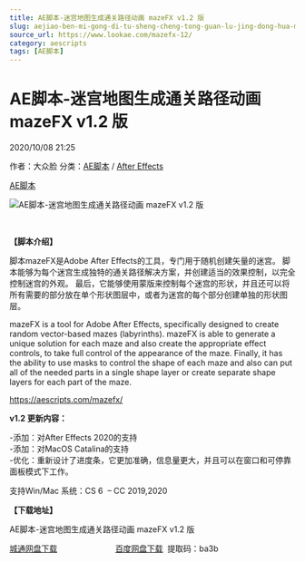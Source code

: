 ```yaml
---
title: AE脚本-迷宫地图生成通关路径动画 mazeFX v1.2 版
slug: aejiao-ben-mi-gong-di-tu-sheng-cheng-tong-guan-lu-jing-dong-hua-mazefx-v1-2-ban
source_url: https://www.lookae.com/mazefx-12/
category: aescripts
tags: [AE脚本]
---
```

# AE脚本-迷宫地图生成通关路径动画 mazeFX v1.2 版

2020/10/08 21:25

作者：大众脸
分类：[AE脚本](https://www.lookae.com/after-effects/aescripts/) / [After Effects](https://www.lookae.com/after-effects/)

[AE脚本](https://www.lookae.com/tag/ae%e8%84%9a%e6%9c%ac/)

![AE脚本-迷宫地图生成通关路径动画 mazeFX v1.2 版](https://www.lookae.com/wp-content/uploads/2019/04/mazeFX.jpg "AE脚本-迷宫地图生成通关路径动画 mazeFX v1.2 版-LookAE.com")

﻿

**【脚本介绍】**

脚本mazeFX是Adobe After Effects的工具，专门用于随机创建矢量的迷宫。 脚本能够为每个迷宫生成独特的通关路径解决方案，并创建适当的效果控制，以完全控制迷宫的外观。 最后，它能够使用蒙版来控制每个迷宫的形状，并且还可以将所有需要的部分放在单个形状图层中，或者为迷宫的每个部分创建单独的形状图层。

mazeFX is a tool for Adobe After Effects, specifically designed to create random vector-based mazes (labyrinths). mazeFX is able to generate a unique solution for each maze and also create the appropriate effect controls, to take full control of the appearance of the maze. Finally, it has the ability to use masks to control the shape of each maze and also can put all of the needed parts in a single shape layer or create separate shape layers for each part of the maze.

https://aescripts.com/mazefx/

**v1.2 更新内容：**

-添加：对After Effects 2020的支持  
-添加：对MacOS Catalina的支持  
-优化：重新设计了进度条，它更加准确，信息量更大，并且可以在窗口和可停靠面板模式下工作。

支持Win/Mac 系统：CS 6  – CC 2019,2020

**【下载地址】**

AE脚本-迷宫地图生成通关路径动画 mazeFX v1.2 版

[城通网盘下载](https://089u.com/file/680462-465106246)                          [百度网盘下载](https://pan.baidu.com/s/1MKfLN_py5ucIJ-6K3CejEA)  提取码：ba3b
